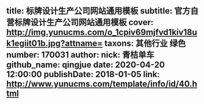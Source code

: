 title: 标牌设计生产公司网站通用模板
subtitle: 官方自营标牌设计生产公司网站通用模板
cover: http://img.yunucms.com/o_1cpiv69mjfvd1kiv18uk1egiit01b.jpg?attname=
taxons: 其他行业 绿色
number: 170031
author:
  nick: 青桔单车
  github_name: qingjue
date: 2020-04-20 12:00:00
publishDate: 2018-01-05
link: http://www.yunucms.com/template/info/id/40.html
---